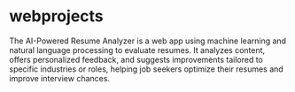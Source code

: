 # webprojects
The AI-Powered Resume Analyzer is a web app using machine learning and natural language processing to evaluate resumes. It analyzes content, offers personalized feedback, and suggests improvements tailored to specific industries or roles, helping job seekers optimize their resumes and improve interview chances.
